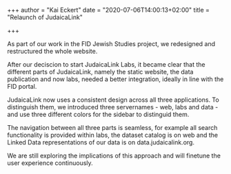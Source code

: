 +++
author = "Kai Eckert"
date = "2020-07-06T14:00:13+02:00"
title = "Relaunch of JudaicaLink"

+++

As part of our work in the FID Jewish Studies project, we redesigned and restructured the whole website.
<!--more-->

After our deciscion to start JudaicaLink Labs, it became clear that the different parts of JudaicaLink, namely the static website, the data publication and now labs, needed a better integration, ideally in line with the FID portal.

JudaicaLink now uses a consistent design across all three applications. To distinguish them, we introduced three servernames - web, labs and data - and use three different colors for the sidebar to distinguid them.

The navigation between all three parts is seamless, for example all search functionality is provided within labs, the dataset catalog is on web and the Linked Data representations of our data is on data.judaicalink.org.

We are still exploring the implications of this approach and will finetune the user experience continuously.
